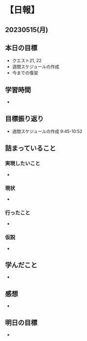 # 【日報】
## 20230515(月)
## 本日の目標
- クエスト21, 22
- 週間スケジュールの作成
- 今までの復習

## 学習時間
- 

## 目標振り返り
- 週間スケジュールの作成 9:45-10:52

## 詰まっていること
### 実現したいこと 
- 
### 現状
- 
### 行ったこと 
- 
### 仮説
- 

## 学んだこと
- 

## 感想
- 

## 明日の目標
- 


